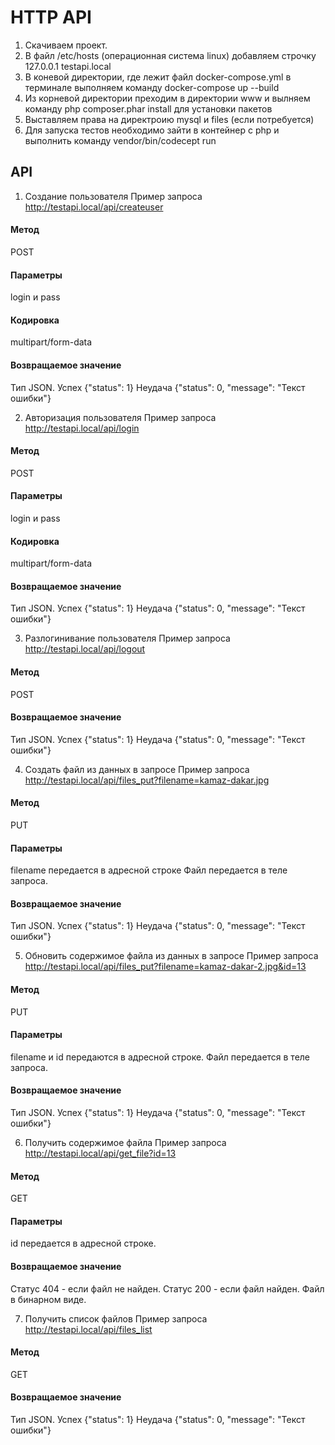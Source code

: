 # HTTP API

1. Скачиваем проект.
2. В файл /etc/hosts (операционная система linux) добавляем строчку 127.0.0.1   testapi.local
3. В коневой директории, rде лежит файл docker-compose.yml в терминале выполняем команду docker-compose up --build
4. Из корневой директории преходим в директории www и вылняем команду php composer.phar install для установки пакетов
5. Выставляем права на директроию mysql и files (если потребуется)
6. Для запуска тестов необходимо зайти в контейнер с php и выполнить команду vendor/bin/codecept run

## API

1. Cоздание пользователя
Пример запроса
http://testapi.local/api/createuser

#### Метод
POST
#### Параметры
login и pass
#### Кодировка                   
multipart/form-data
#### Возвращаемое значение       
Тип JSON. Успех {"status": 1} Неудача {"status": 0, "message": "Текст ошибки"}

2. Авторизация пользователя
Пример запроса
http://testapi.local/api/login

#### Метод
POST
#### Параметры
login и pass
#### Кодировка                   
multipart/form-data
#### Возвращаемое значение       
Тип JSON. Успех {"status": 1} Неудача {"status": 0, "message": "Текст ошибки"}

3. Разлогинивание пользователя
Пример запроса
http://testapi.local/api/logout

#### Метод
POST
#### Возвращаемое значение       
Тип JSON. Успех {"status": 1} Неудача {"status": 0, "message": "Текст ошибки"}

4. Создать файл из данных в запросе
Пример запроса
http://testapi.local/api/files_put?filename=kamaz-dakar.jpg

#### Метод
PUT
#### Параметры
filename передается в адресной строке Файл передается в теле запроса.
#### Возвращаемое значение       
Тип JSON. Успех {"status": 1} Неудача {"status": 0, "message": "Текст ошибки"}

5. Обновить содержимое файла из данных в запросе
Пример запроса
http://testapi.local/api/files_put?filename=kamaz-dakar-2.jpg&id=13

#### Метод
PUT
#### Параметры
filename и id передаются в адресной строке. Файл передается в теле запроса.
#### Возвращаемое значение       
Тип JSON. Успех {"status": 1} Неудача {"status": 0, "message": "Текст ошибки"}


6. Получить содержимое файла
Пример запроса
http://testapi.local/api/get_file?id=13

#### Метод
GET
#### Параметры
id передается в адресной строке.
#### Возвращаемое значение       
Статус 404 - если файл не найден.
Статус 200 - если файл найден. Файл в бинарном виде.


7. Получить список файлов
Пример запроса
http://testapi.local/api/files_list

#### Метод
GET
#### Возвращаемое значение       
Тип JSON. Успех {"status": 1} Неудача {"status": 0, "message": "Текст ошибки"}

